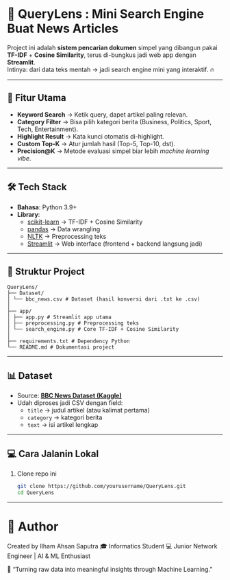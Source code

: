 # 🔎 QueryLens : Mini Search Engine Buat News Articles  

Project ini adalah **sistem pencarian dokumen** simpel yang dibangun pakai **TF-IDF** + **Cosine Similarity**, terus di-bungkus jadi web app dengan **Streamlit**.  
Intinya: dari data teks mentah → jadi search engine mini yang interaktif. 🔥  

---

## 🚀 Fitur Utama  
- **Keyword Search** → Ketik query, dapet artikel paling relevan.  
- **Category Filter** → Bisa pilih kategori berita (Business, Politics, Sport, Tech, Entertainment).  
- **Highlight Result** → Kata kunci otomatis di-highlight.  
- **Custom Top-K** → Atur jumlah hasil (Top-5, Top-10, dst).  
- **Precision@K** → Metode evaluasi simpel biar lebih *machine learning vibe*.  

---

## 🛠️ Tech Stack  
- **Bahasa**: Python 3.9+  
- **Library**:  
  - [scikit-learn](https://scikit-learn.org/stable/) → TF-IDF + Cosine Similarity  
  - [pandas](https://pandas.pydata.org/) → Data wrangling  
  - [NLTK](https://www.nltk.org/) → Preprocessing teks  
  - [Streamlit](https://streamlit.io/) → Web interface (frontend + backend langsung jadi)  

---

## 📂 Struktur Project  
```
QueryLens/
├── Dataset/
│ └── bbc_news.csv # Dataset (hasil konversi dari .txt ke .csv)
│
├── app/
│ ├── app.py # Streamlit app utama
│ ├── preprocessing.py # Preprocessing teks
│ └── search_engine.py # Core TF-IDF + Cosine Similarity
│
├── requirements.txt # Dependency Python
└── README.md # Dokumentasi project
```
---

## 📊 Dataset  
- Source: **[BBC News Dataset (Kaggle)](https://www.kaggle.com/datasets/pariza/bbc-news-summary)**  
- Udah diproses jadi CSV dengan field:  
  - `title` → judul artikel (atau kalimat pertama)  
  - `category` → kategori berita  
  - `text` → isi artikel lengkap  

---

## 💻 Cara Jalanin Lokal  
1. Clone repo ini  
   ```bash
   git clone https://github.com/yourusername/QueryLens.git
   cd QueryLens

---

👤 Author
===
Created by Ilham Ahsan Saputra
🎓 Informatics Student
💻 Junior Network Engineer | AI & ML Enthusiast

📌 “Turning raw data into meaningful insights through Machine Learning.”
